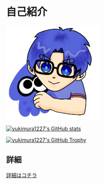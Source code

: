 # 自己紹介

<img src='images/yukimura1227.png' alt='yukimura1227' width="256px" height="256px">

[![yukimura1227's GitHub stats](https://github-readme-stats.vercel.app/api?username=yukimura1227&count_private=true&theme=dracula)](https://github.com/anuraghazra/github-readme-stats)

[![yukimura1227's GitHub Trophy](https://github-profile-trophy.vercel.app/?username=yukimura1227&column=-1&theme=dracula)](https://github.com/ryo-ma/github-profile-trophy)

## 詳細

[詳細はコチラ](details/summary.md)